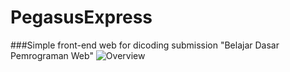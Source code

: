 # PegasusExpress

###Simple front-end web for dicoding submission "Belajar Dasar Pemrograman Web"
![Overview](./assets/images/final.gif)
